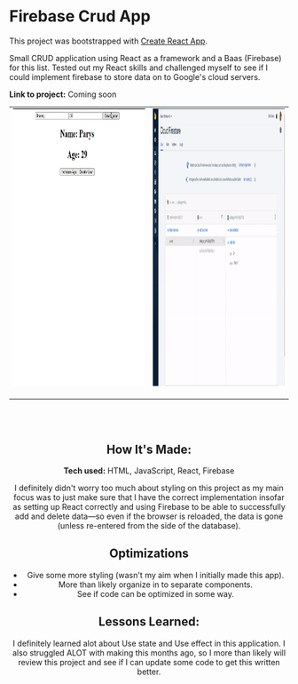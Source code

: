 # Firebase Crud App

This project was bootstrapped with [Create React App](https://github.com/facebook/create-react-app).

Small CRUD application using React as a framework and a Baas (Firebase) for this list. Tested out my React skills and challenged myself to see if I could implement firebase to store data on to Google's cloud servers.   

**Link to project:** Coming soon

<div align="center">
<table>
<tr>
<td width="50%">
<div align="center" >  
<img src="https://github.com/paryswest/Firebase-CRUD-App/blob/dba7809aab0e1ad03fe19ac2d59f8610e261f84e/CRUDFrontend.gif" alt="CrudFrontend" height="500px" width="100%" />
<br>
<br>
</div>
</td>

<td width="50%">
<div align="center" >  
<img src="https://github.com/paryswest/Firebase-CRUD-App/blob/5283c28174fe04c6317eeffdfbde6582cb09a051/CRUDFirebase.gif" alt="" height="500px" width="100%" />
<br>
<br>
</div>
</div>
</td>
</table>  
<br>
<br>

## How It's Made:

**Tech used:** HTML, JavaScript, React, Firebase

I definitely didn't worry too much about styling on this project as my main focus was to just make sure that I have the correct implementation insofar as setting up React correctly and using Firebase to be able to successfully add and delete data—so even if the browser is reloaded, the data is gone (unless re-entered from the side of the database). 

## Optimizations
- Give some more styling (wasn't my aim when I initially made this app).
- More than likely organize in to separate components.
- See if code can be optimized in some way.

## Lessons Learned:

I definitely learned alot about Use state and Use effect in this application. I also struggled ALOT with making this months ago, so I more than likely will review this project and see if I can update some code to get this written better. 
